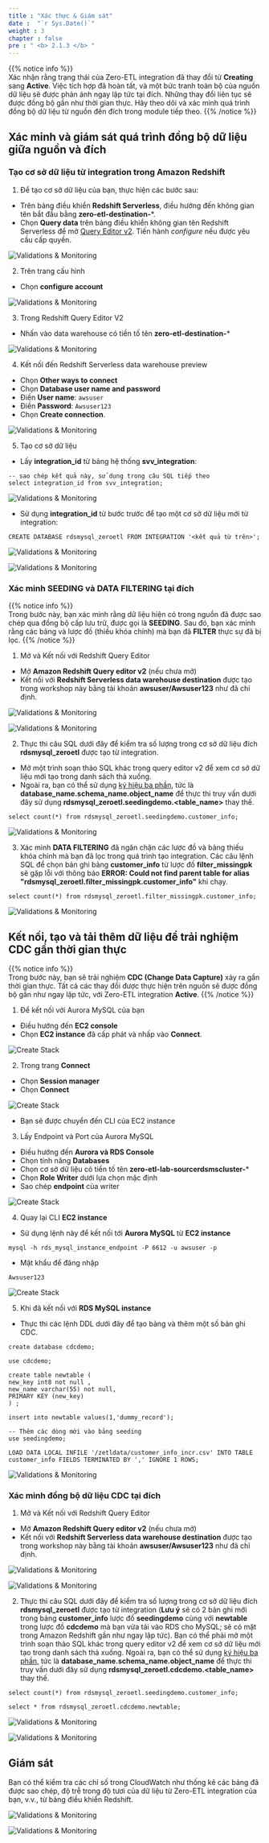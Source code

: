 ```yaml
---
title : "Xác thực & Giám sát"
date :  "`r Sys.Date()`" 
weight : 3
chapter : false
pre : " <b> 2.1.3 </b> "
---
```


{{% notice info %}}  
Xác nhận rằng trạng thái của Zero-ETL integration đã thay đổi từ **Creating** sang **Active**. Việc tích hợp đã hoàn tất, và một bức tranh toàn bộ của nguồn dữ liệu sẽ được phản ánh ngay lập tức tại đích. Những thay đổi liên tục sẽ được đồng bộ gần như thời gian thực. Hãy theo dõi và xác minh quá trình đồng bộ dữ liệu từ nguồn đến đích trong module tiếp theo.
{{% /notice %}}

## Xác minh và giám sát quá trình đồng bộ dữ liệu giữa nguồn và đích
### Tạo cơ sở dữ liệu từ integration trong Amazon Redshift
1. Để tạo cơ sở dữ liệu của bạn, thực hiện các bước sau:
+ Trên bảng điều khiển **Redshift Serverless**, điều hướng đến không gian tên bắt đầu bằng **zero-etl-destination-***.
+ Chọn **Query data** trên bảng điều khiển không gian tên Redshift Serverless để mở [Query Editor v2](https://docs.aws.amazon.com/redshift/latest/mgmt/query-editor-v2-using.html). Tiến hành *configure* nếu được yêu cầu cấp quyền.

![Validations & Monitoring](/images/2.Zero-ETLIntegration/34.png)

2. Trên trang cấu hình
+ Chọn **configure account**

![Validations & Monitoring](/images/2.Zero-ETLIntegration/36.png)

3. Trong Redshift Query Editor V2
+ Nhấn vào data warehouse có tiền tố tên **zero-etl-destination-***

![Validations & Monitoring](/images/2.Zero-ETLIntegration/37.png)

4. Kết nối đến Redshift Serverless data warehouse preview
+ Chọn **Other ways to connect**
+ Chọn **Database user name and password**
+ Điền **User name**: `awsuser`
+ Điền **Password**: `Awsuser123`
+ Chọn **Create connection**.

![Validations & Monitoring](/images/2.Zero-ETLIntegration/38.png)

5. Tạo cơ sở dữ liệu
+ Lấy **integration_id** từ bảng hệ thống **svv_integration**:

```
-- sao chép kết quả này, sử dụng trong câu SQL tiếp theo
select integration_id from svv_integration;
```


![Validations & Monitoring](/images/2.Zero-ETLIntegration/98.png)

+ Sử dụng **integration_id** từ bước trước để tạo một cơ sở dữ liệu mới từ integration:

```
CREATE DATABASE rdsmysql_zeroetl FROM INTEGRATION '<kết quả từ trên>';
```


![Validations & Monitoring](/images/2.Zero-ETLIntegration/99.png)

![Validations & Monitoring](/images/2.Zero-ETLIntegration/100.png)

### Xác minh SEEDING và DATA FILTERING tại đích

{{% notice info %}}  
Trong bước này, bạn xác minh rằng dữ liệu hiện có trong nguồn đã được sao chép qua đồng bộ cấp lưu trữ, được gọi là **SEEDING**. Sau đó, bạn xác minh rằng các bảng và lược đồ (thiếu khóa chính) mà bạn đã **FILTER** thực sự đã bị lọc.
{{% /notice %}}

1. Mở và Kết nối với Redshift Query Editor
+ Mở **Amazon Redshift Query editor v2** (nếu chưa mở)
+ Kết nối với **Redshift Serverless data warehouse destination** được tạo trong workshop này bằng tài khoản **awsuser/Awsuser123** như đã chỉ định.

![Validations & Monitoring](/images/2.Zero-ETLIntegration/34.png)

![Validations & Monitoring](/images/2.Zero-ETLIntegration/38.png)

2. Thực thi câu SQL dưới đây để kiểm tra số lượng trong cơ sở dữ liệu đích **rdsmysql_zeroetl** được tạo từ integration. 
+ Mở một trình soạn thảo SQL khác trong query editor v2 để xem cơ sở dữ liệu mới tạo trong danh sách thả xuống. 
+ Ngoài ra, bạn có thể sử dụng [ký hiệu ba phần](https://docs.aws.amazon.com/redshift/latest/dg/cross-database-overview.html), tức là **database_name.schema_name.object_name** để thực thi truy vấn dưới đây sử dụng **rdsmysql_zeroetl.seedingdemo.<table_name>** thay thế.

```
select count(*) from rdsmysql_zeroetl.seedingdemo.customer_info;
```


![Validations & Monitoring](/images/2.Zero-ETLIntegration/101.png)

3. Xác minh **DATA FILTERING** đã ngăn chặn các lược đồ và bảng thiếu khóa chính mà bạn đã lọc trong quá trình tạo integration. Các câu lệnh SQL để chọn bản ghi bảng **customer_info** từ lược đồ **filter_missingpk** sẽ gặp lỗi với thông báo **ERROR: Could not find parent table for alias "rdsmysql_zeroetl.filter_missingpk.customer_info"** khi chạy.

```
select count(*) from rdsmysql_zeroetl.filter_missingpk.customer_info;
```


![Validations & Monitoring](/images/2.Zero-ETLIntegration/102.png)

## Kết nối, tạo và tải thêm dữ liệu để trải nghiệm CDC gần thời gian thực

{{% notice info %}}  
Trong bước này, bạn sẽ trải nghiệm **CDC (Change Data Capture)** xảy ra gần thời gian thực. Tất cả các thay đổi được thực hiện trên nguồn sẽ được đồng bộ gần như ngay lập tức, với Zero-ETL integration **Active**.
{{% /notice %}}

1. Để kết nối với Aurora MySQL của bạn 
+ Điều hướng đến **EC2 console** 
+ Chọn **EC2 instance** đã cấp phát và nhấp vào **Connect**.

![Create Stack](/images/2.Zero-ETLIntegration/1.png)

2. Trong trang **Connect**
+ Chọn **Session manager**
+ Chọn **Connect**

![Create Stack](/images/2.Zero-ETLIntegration/2.png)

+ Bạn sẽ được chuyển đến CLI của EC2 instance

3. Lấy Endpoint và Port của Aurora MySQL

+ Điều hướng đến **Aurora và RDS Console**
+ Chọn tính năng **Databases**
+ Chọn cơ sở dữ liệu có tiền tố tên **zero-etl-lab-sourcerdsmscluster-***
+ Chọn **Role Writer** dưới lựa chọn mặc định
+ Sao chép **endpoint** của writer

![Create Stack](/images/2.Zero-ETLIntegration/57.png)

4. Quay lại CLI **EC2 instance**
+ Sử dụng lệnh này để kết nối tới **Aurora MySQL** từ **EC2 instance**

`mysql -h rds_mysql_instance_endpoint -P 6612 -u awsuser -p `

+ Mật khẩu để đăng nhập

`Awsuser123`

![Create Stack](/images/2.Zero-ETLIntegration/5.png)

5. Khi đã kết nối với **RDS MySQL instance**
+ Thực thi các lệnh DDL dưới đây để tạo bảng và thêm một số bản ghi CDC.

```
create database cdcdemo;

use cdcdemo;

create table newtable (
new_key int8 not null ,
new_name varchar(55) not null,
PRIMARY KEY (new_key)
) ;

insert into newtable values(1,'dummy_record');

-- Thêm các dòng mới vào bảng seeding
use seedingdemo;

LOAD DATA LOCAL INFILE '/zetldata/customer_info_incr.csv' INTO TABLE customer_info FIELDS TERMINATED BY ',' IGNORE 1 ROWS;
```


![Validations & Monitoring](/images/2.Zero-ETLIntegration/103.png)

### Xác minh đồng bộ dữ liệu CDC tại đích

1. Mở và Kết nối với Redshift Query Editor
+ Mở **Amazon Redshift Query editor v2** (nếu chưa mở)
+ Kết nối với **Redshift Serverless data warehouse destination** được tạo trong workshop này bằng tài khoản **awsuser/Awsuser123** như đã chỉ định.

![Validations & Monitoring](/images/2.Zero-ETLIntegration/34.png)

![Validations & Monitoring](/images/2.Zero-ETLIntegration/38.png)

2. Thực thi câu SQL dưới đây để kiểm tra số lượng trong cơ sở dữ liệu đích **rdsmysql_zeroetl** được tạo từ integration (**Lưu ý** sẽ có 2 bản ghi mới trong bảng **customer_info** lược đồ **seedingdemo** cùng với **newtable** trong lược đồ **cdcdemo** mà bạn vừa tải vào RDS cho MySQL; sẽ có mặt trong Amazon Redshift gần như ngay lập tức). Bạn có thể phải mở một trình soạn thảo SQL khác trong query editor v2 để xem cơ sở dữ liệu mới tạo trong danh sách thả xuống. Ngoài ra, bạn có thể sử dụng [ký hiệu ba phần](https://docs.aws.amazon.com/redshift/latest/dg/cross-database-overview.html), tức là **database_name.schema_name.object_name** để thực thi truy vấn dưới đây sử dụng **rdsmysql_zeroetl.cdcdemo.<table_name>** thay thế.

```
select count(*) from rdsmysql_zeroetl.seedingdemo.customer_info;

select * from rdsmysql_zeroetl.cdcdemo.newtable;
```


![Validations & Monitoring](/images/2.Zero-ETLIntegration/104.png)

![Validations & Monitoring](/images/2.Zero-ETLIntegration/105.png)

## Giám sát

Bạn có thể kiểm tra các chỉ số trong CloudWatch như thống kê các bảng đã được sao chép, độ trễ trong độ tươi của dữ liệu từ Zero-ETL integration của bạn, v.v., từ bảng điều khiển Redshift.

![Validations & Monitoring](/images/2.Zero-ETLIntegration/106.png)

![Validations & Monitoring](/images/2.Zero-ETLIntegration/107.png)
